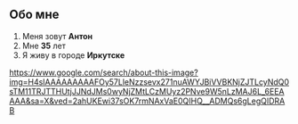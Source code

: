 ## Обо мне 

1. Меня зовут **Антон**
2. Мне **35** лет
3. Я живу в городе **Иркутске**

https://www.google.com/search/about-this-image?img=H4sIAAAAAAAAAFOy57LleNzzsevx271nuAWYJBiVVBKNjZJTLcyNdQ0sTM11TRJTTHUtjJJNdJMs0wyNjZMtLCzMUyz2PNve9W5nLzMAJ6L_6EEAAAA&sa=X&ved=2ahUKEwi37sOK7rmNAxVaE0QIHQ__ADMQs6gLegQIDRAB